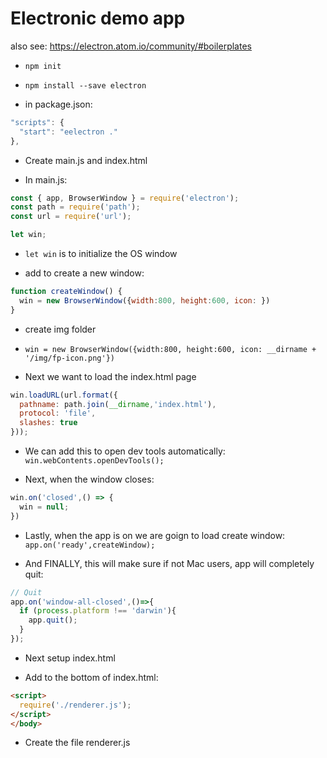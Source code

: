 # Electronic demo app

also see: https://electron.atom.io/community/#boilerplates


* `npm init`

* `npm install --save electron`

* in package.json:

```javascript
"scripts": {
  "start": "eelectron ."
},
```

* Create main.js and index.html

* In main.js:

```javascript
const { app, BrowserWindow } = require('electron');
const path = require('path');
const url = require('url');

let win;

```

*  `let win` is to initialize the OS window

* add to create a new window:

```javascript
function createWindow() {
  win = new BrowserWindow({width:800, height:600, icon: })
}
```

* create img folder

*  `win = new BrowserWindow({width:800, height:600, icon: __dirname + '/img/fp-icon.png'})`

* Next we want to load the index.html page

```javascript
win.loadURL(url.format({
  pathname: path.join(__dirname,'index.html'),
  protocol: 'file',
  slashes: true
}));
```

* We can add this to open dev tools automatically: `win.webContents.openDevTools();`

* Next, when the window closes:

```javascript
win.on('closed',() => {
  win = null;
})
```

* Lastly, when the app is on we are goign to load create window: `app.on('ready',createWindow);`

* And FINALLY, this will make sure if not Mac users, app will completely quit:

```javascript
// Quit
app.on('window-all-closed',()=>{
  if (process.platform !== 'darwin'){
    app.quit();
  }
});
```

* Next setup index.html

* Add to the bottom of index.html:

```html
<script>
  require('./renderer.js');
</script>
</body>
```

* Create the file renderer.js









###
